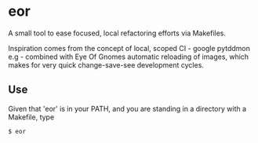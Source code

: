 eor
===

A small tool to ease focused, local refactoring efforts via Makefiles.

Inspiration comes from the concept of local, scoped CI - google pytddmon e.g - combined
with Eye Of Gnomes automatic reloading of images, which makes for very quick change-save-see
development cycles.

Use
---

Given that 'eor' is in your PATH, and you are standing in a directory with a Makefile, type

    $ eor


